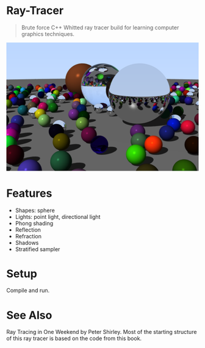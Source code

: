 # Ray-Tracer
> Brute force C++ Whitted ray tracer build for learning computer graphics techniques.

![Example screenshot](./img/renderExample.png) 

# Features
* Shapes: sphere
* Lights: point light, directional light
* Phong shading
* Reflection
* Refraction
* Shadows
* Stratified sampler

# Setup
Compile and run.

# See Also
Ray Tracing in One Weekend by Peter Shirley. Most of the starting structure of this ray tracer is based on the code from this book.
